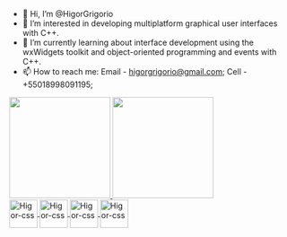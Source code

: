 - 👋 Hi, I’m @HigorGrigorio
- 👀 I’m interested in developing multiplatform graphical user interfaces with C++.
- 🌱 I’m currently learning about interface development using the wxWidgets toolkit and object-oriented programming and events with C++.
- 📫 How to reach me: Email - higorgrigorio@gmail.com; Cell - +55018998091195;

<!---
HigorGrigorio/HigorGrigorio is a ✨ special ✨ repository because its `README.md` (this file) appears on your GitHub profile.
You can click the Preview link to take a look at your changes.
--->

 <div>
  <a href="https://github.com/HigorGrigorio">
  <img height="180em" src="https://github-readme-stats.vercel.app/api?username=HigorGrigorio&show_icons=true&theme=dracula&include_all_commits=true&count_private=true"/>
  <img height="180em" src="https://github-readme-stats.vercel.app/api/top-langs/?username=HigorGrigorio&layout=compact&langs_count=7&theme=dracula"/>
</div>

<img align="center" alt="Higor-css" height="50" width="50" src="https://cdn.jsdelivr.net/gh/devicons/devicon/icons/html5/html5-original-wordmark.svg">
<img align="center" alt="Higor-css" height="50" width="50" src="https://cdn.jsdelivr.net/gh/devicons/devicon/icons/css3/css3-original-wordmark.svg">
<img align="center" alt="Higor-css" height="50" width="50" src="https://cdn.jsdelivr.net/gh/devicons/devicon/icons/javascript/javascript-original.svg">
<img align="center" alt="Higor-css" height="50" width="50" src="https://cdn.jsdelivr.net/gh/devicons/devicon/icons/cplusplus/cplusplus-original.svg">

